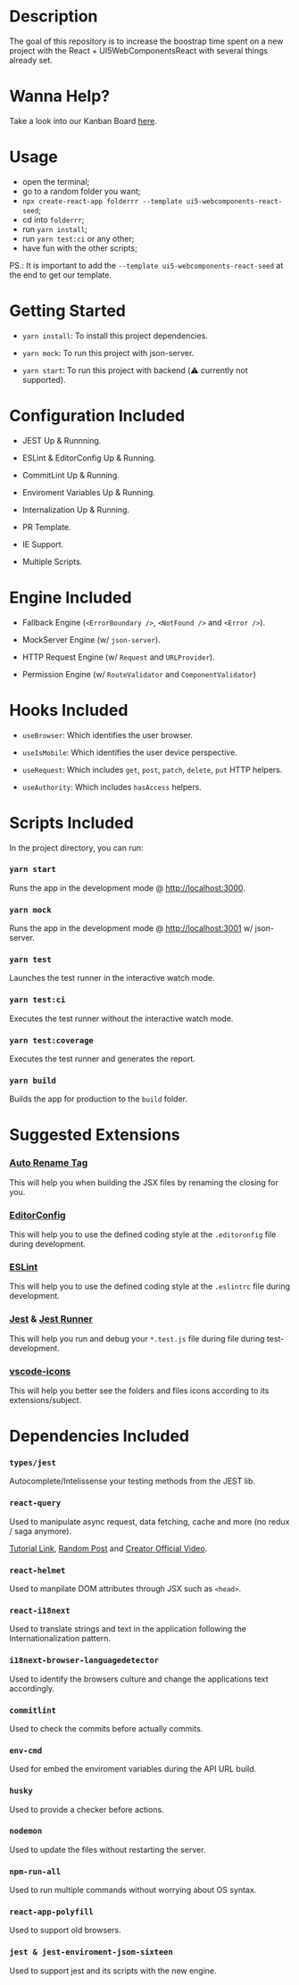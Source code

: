# Description

The goal of this repository is to increase the boostrap time spent on a new project with the React + UI5WebComponentsReact with several things already set.

# Wanna Help?

Take a look into our Kanban Board [here](https://github.com/LuisValgoi/ui5-webcomponents-react-seed/projects/1?fullscreen=true).

# Usage

- open the terminal;
- go to a random folder you want;
- `npx create-react-app folderrr --template ui5-webcomponents-react-seed`;
- cd into `folderrr`;
- run `yarn install`;
- run `yarn test:ci` or any other;
- have fun with the other scripts;

PS.: It is important to add the `--template ui5-webcomponents-react-seed` at the end to get our template.

# Getting Started

- `yarn install`: To install this project dependencies.

- `yarn mock`: To run this project with json-server.

- `yarn start`: To run this project with backend (⚠️ currently not supported).

# Configuration Included

- JEST Up & Runnning.

- ESLint & EditorConfig Up & Running.

- CommitLint Up & Running.

- Enviroment Variables Up & Running.

- Internalization Up & Running.

- PR Template.

- IE Support.

- Multiple Scripts.


# Engine Included

- Fallback Engine (`<ErrorBoundary />`, `<NotFound />` and `<Error />`).

- MockServer Engine (w/ `json-server`).

- HTTP Request Engine (w/ `Request` and `URLProvider`).

- Permission Engine (w/ `RouteValidator` and `ComponentValidator`)


# Hooks Included

- `useBrowser`: Which identifies the user browser.

- `useIsMobile`: Which identifies the user device perspective.

- `useRequest`: Which includes `get`, `post`, `patch`, `delete`, `put` HTTP helpers.

- `useAuthority`: Which includes `hasAccess` helpers.

# Scripts Included

In the project directory, you can run:

### `yarn start`

Runs the app in the development mode @ [http://localhost:3000](http://localhost:3000).

### `yarn mock`

Runs the app in the development mode @ [http://localhost:3001](http://localhost:3000) w/ json-server.

### `yarn test`

Launches the test runner in the interactive watch mode.

### `yarn test:ci`

Executes the test runner without the interactive watch mode.

### `yarn test:coverage`

Executes the test runner and generates the report.

### `yarn build`

Builds the app for production to the `build` folder.


# Suggested Extensions

### [Auto Rename Tag](https://marketplace.visualstudio.com/items?itemName=formulahendry.auto-rename-tag)

This will help you when building the JSX files by renaming the closing for you.

### [EditorConfig](https://marketplace.visualstudio.com/items?itemName=EditorConfig.EditorConfig)

This will help you to use the defined coding style at the `.editoronfig` file during development.

### [ESLint](https://marketplace.visualstudio.com/items?itemName=dbaeumer.vscode-eslint)

This will help you to use the defined coding style at the `.eslintrc` file during development.

### [Jest](https://marketplace.visualstudio.com/items?itemName=Orta.vscode-jest#the-aim) & [Jest Runner](https://marketplace.visualstudio.com/items?itemName=dbaeumer.vscode-eslint)

This will help you run and debug your `*.test.js` file during file during test-development.

### [vscode-icons](https://marketplace.visualstudio.com/items?itemName=vscode-icons-team.vscode-icons)

This will help you better see the folders and files icons according to its extensions/subject.


# Dependencies Included

### `types/jest`

Autocomplete/Intelissense your testing methods from the JEST lib.

### `react-query`

Used to manipulate async request, data fetching, cache and more (no redux / saga anymore).

[Tutorial Link](https://www.youtube.com/watch?v=yccbCol546c), [Random Post](https://blog.bitsrc.io/how-to-start-using-react-query-4869e3d5680d) and [Creator Official Video](https://www.youtube.com/watch?v=seU46c6Jz7E).

### `react-helmet`

Used to manpilate DOM attributes through JSX such as `<head>`.

### `react-i18next`

Used to translate strings and text in the application following the Internationalization pattern.

### `i18next-browser-languagedetector`

Used to identify the browsers culture and change the applications text accordingly.

### `commitlint`

Used to check the commits before actually commits.

### `env-cmd`

Used for embed the enviroment variables during the API URL build.

### `husky`

Used to provide a checker before actions.

### `nodemon`

Used to update the files without restarting the server.

### `npm-run-all`

Used to run multiple commands without worrying about OS syntax.

### `react-app-polyfill`

Used to support old browsers.

### `jest & jest-enviroment-jsom-sixteen`

Used to support jest and its scripts with the new engine.
